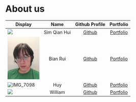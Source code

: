 # About us

| Display                                                                                                             |     Name     |              Github Profile               |             Portfolio             |
|---------------------------------------------------------------------------------------------------------------------|:------------:|:-----------------------------------------:|:---------------------------------:|
| ![](https://via.placeholder.com/100.png?text=Photo)                                                                 | Sim Qian Hui |   [Github](https://github.com/qianz-z)    |   [Portfolio](team/qianz-z.md)    |
| <img src="images/photos/bian_rui.jpeg" width ="100">                                                                  |   Bian Rui   |   [Github](https://github.com/Brominne)   |   [Portfolio](team/brominne.md)   |
| ![IMG_7098](https://user-images.githubusercontent.com/32756835/196213464-e0d0e883-b9e7-44f1-9430-abb69e59d8c4.jpeg) |     Huy      | [Github](https://github.com/Than-Duc-Huy) | [Portfolio](team/than-duc-huy.md) |
| ![](https://via.placeholder.com/100.png?text=Photo)                                               |   William    | [Github](https://github.com/snuckerzlol)  | [Portfolio](team/snuckerzlol.md)  |
>



